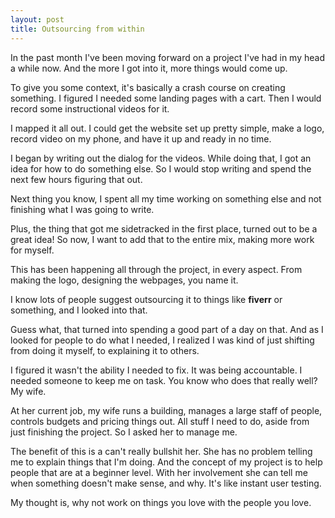 ```yaml
---
layout: post
title: Outsourcing from within
---
```

In the past month I've been moving forward on a project I've had in my head a while now. And the more I got into it, more things would come up. 

To give you some context, it's basically a crash course on creating something. I figured I needed some landing pages with a cart. Then I would record some instructional videos for it.

I mapped it all out. I could get the website set up pretty simple, make a logo, record video on my phone, and have it up and ready in no time.

I began by writing out the dialog for the videos. While doing that, I got an idea for how to do something else. So I would stop writing and spend the next few hours figuring that out. 

Next thing you know, I spent all my time working on something else and not finishing what I was going to write. 

Plus, the thing that got me sidetracked in the first place, turned out to be a great idea! So now, I want to add that to the entire mix, making more work for myself.

This has been happening all through the project, in every aspect. From making the logo, designing the webpages, you name it.

I know lots of people suggest outsourcing it to things like **fiverr** or something, and I looked into that. 

Guess what, that turned into spending a good part of a day on that. And as I looked for people to do what I needed, I realized I was kind of just shifting from doing it myself, to explaining it to others.

I figured it wasn't the ability I needed to fix. It was being accountable. I needed someone to keep me on task. You know who does that really well? My wife. 

At her current job, my wife runs a building, manages a large staff of people, controls budgets and pricing things out. All stuff I need to do, aside from just finishing the project. So I asked her to manage me.

The benefit of this is a can't really bullshit her. She has no problem telling me to explain things that I'm doing. And the concept of my project is to help people that are at a beginner level. With her involvement she can tell me when something doesn't make sense, and why. It's like instant user testing.

My thought is, why not work on things you love with the people you love. 



